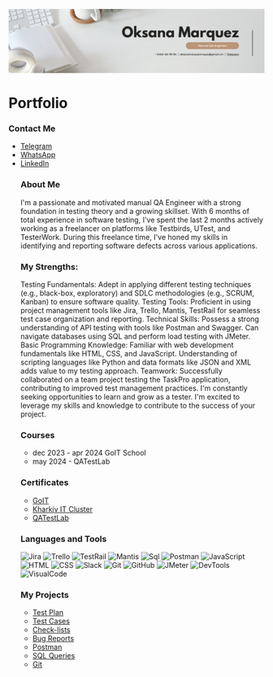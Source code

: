 [![Header](https://github.com/OksanaMarquezMayas/OksanaMarquezMayas/blob/main/assets/White%20Minimalist%20Corporate%20Personal%20Profile%20LinkedIn%20Banner%20(1).png)](https://github.com/OksanaMarquezMayas/OksanaMarquezMayas/blob/main/assets/White%20Minimalist%20Corporate%20Personal%20Profile%20LinkedIn%20Banner%20(1).png)

<h1>Portfolio</h1>
<h3>Contact Me</h3>
    <ul>
        <li><a href="https://t.me/oks_marma">Telegram</a></li>
        <li><a href="https://wa.link/xp8801">WhatsApp</a></li>
        <li><a href="https://www.linkedin.com/in/oksana-marquezmayas-122a452a4/">LinkedIn</a></li>

<h3>About Me</h3>

I'm a passionate and motivated manual QA Engineer with a strong foundation in testing theory and a growing skillset. With 6 months of total experience in software testing, I've spent the last 2 months actively working as a freelancer on platforms like Testbirds, UTest, and TesterWork. During this freelance time, I've honed my skills in identifying and reporting software defects across various applications.

<h3>My Strengths:</h3>

Testing Fundamentals: Adept in applying different testing techniques (e.g., black-box, exploratory) and SDLC methodologies (e.g., SCRUM, Kanban) to ensure software quality.
Testing Tools: Proficient in using project management tools like Jira, Trello, Mantis, TestRail for seamless test case organization and reporting.
Technical Skills: Possess a strong understanding of API testing with tools like Postman and Swagger. Can navigate databases using SQL and perform load testing with JMeter.
Basic Programming Knowledge: Familiar with web development fundamentals like HTML, CSS, and JavaScript. Understanding of scripting languages like Python and data formats like JSON and XML adds value to my testing approach.
Teamwork: Successfully collaborated on a team project testing the TaskPro application, contributing to improved test management practices.
I'm constantly seeking opportunities to learn and grow as a tester. I'm excited to leverage my skills and knowledge to contribute to the success of your project.

<h3>Courses</h3>
    <ul>
        <li>dec 2023 - apr 2024 GoIT School</li>
        <li>may 2024 - QATestLab</li>
    </ul>

<h3>Certificates</h3>
    <ul>
        <li><a href="https://drive.google.com/file/d/1I_q39Cz27kQWRBhvxfMHQKeDcL2dRTto/view?usp=sharing">GoIT</a></li>
        <li><a href="https://drive.google.com/file/d/1_qJK6ddaMyPzsj4cbzBhkVpUS1bcp71C/view?usp=sharing">Kharkiv IT Cluster</a></li>
        <li><a href="">QATestLab</a></li>
    </ul>

<h3>Languages and Tools</h3>

![Jira](https://img.shields.io/badge/-Jira-c2beba?style-for-the-badge&logo=jira&logocolor=47C5FB)
![Trello](https://img.shields.io/badge/-Trello-c2beba?style-for-the-badge&logo=trello&logocolor=097CDB)
![TestRail](https://img.shields.io/badge/-TestRail-c2beba?style-for-the-badge&logo=testrail&logocolor=F8C52C)
![Mantis](https://img.shields.io/badge/-Mantis-c2beba?style-for-the-badge&logo=mantis&logocolor=F88C00)
![Sql](https://img.shields.io/badge/-SQL-c2beba?style-for-the-badge&logo=mysql&logocolor=C1121F)
![Postman](https://img.shields.io/badge/-Postman-c2beba?style-for-the-badge&logo=postman&logocolor=E5D3FF)
![JavaScript](https://img.shields.io/badge/-JavaScript-c2beba?style-for-the-badge&logo=JavaScript&logocolor=6296CC)
![HTML](https://img.shields.io/badge/-HTML-c2beba?style-for-the-badge&logo=html&logocolor=00648B)
![CSS](https://img.shields.io/badge/-CSS-c2beba?style-for-the-badge&logo=css&logocolor=8ECAE6)
![Slack](https://img.shields.io/badge/-Slack-c2beba?style-for-the-badge&logo=slack&logocolor=FFB703)
![Git](https://img.shields.io/badge/-Git-c2beba?style-for-the-badge&logo=git&logocolor=FFAFCC)
![GitHub](https://img.shields.io/badge/-GitHub-c2beba?style-for-the-badge&logo=GitHub&logocolor=CDB4DB)
![JMeter](https://img.shields.io/badge/-Jmeter-c2beba?style-for-the-badge&logo=jmeter&logocolor=FB8500)
![DevTools](https://img.shields.io/badge/-DevTools-c2beba?style-for-the-badge&logo=devtools&logocolor=C1121F)
![VisualCode](https://img.shields.io/badge/-VSCode-c2beba?style-for-the-badge&logo=VSCode&logocolor=C1121F)

<h3>My Projects</h3>
    <ul>
        <li><a href="https://docs.google.com/document/d/1RZrPEcAFF3qvlHtcLMAvxWuV9sgHVhIG7xFzRuaPsaI/edit?usp=sharing"> Test Plan</a></li>
        <li><a href="https://docs.google.com/spreadsheets/d/1LzwqUfEJZrWpD1oP4ev3_1H-BVTEKXcmk7Sytg1YxMs/edit?usp=sharing">Test Cases</a></li>
        <li><a href="https://docs.google.com/spreadsheets/d/17PIicMMMw9ZKPZ0kp7LntIfZQt93YerU/edit?usp=sharing&ouid=106552989132086504806&rtpof=true&sd=true">Check-lists</a></li>
        <li><a href="https://docs.google.com/spreadsheets/d/17wGAq_llLUVQoRoib1OW7BlBA5s2jGqZVMwP2a_c-0A/edit?usp=sharing">Bug Reports</a></li>
        <li><a href="https://www.postman.com/oksanamarq/workspace/oksana-marquez-trello/collection/34355286-64a2c5a2-fa3a-44fb-97f7-1636848c591f">Postman</a></li>
        <li><a href="https://docs.google.com/document/d/1gNLugpQn8KIuZn9_H3r1L4rhwO03_MoU2vxlPW6v-Ks/edit?usp=sharing">SQL Queries</a></li>
        <li><a href="https://docs.google.com/document/d/1QZlglsdBo5i861Aybo2hJhecT3VU4w7QjxQA8YQARjE/edit?usp=sharing">Git</a></li>
    </ul>
